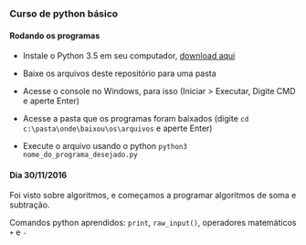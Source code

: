 ### Curso de python básico

#### Rodando os programas

- Instale o Python 3.5 em seu computador, [download aqui](https://www.python.org/downloads/)

- Baixe os arquivos deste repositório para uma pasta

- Acesse o console no Windows, para isso (Iniciar > Executar, Digite CMD e aperte Enter)

- Acesse a pasta que os programas foram baixados (digite `cd c:\pasta\onde\baixou\os\arquivos` e aperte Enter)

- Execute o arquivo usando o python `python3 nome_do_programa_desejado.py`

#### Dia 30/11/2016

Foi visto sobre algoritmos, e começamos a programar algoritmos de soma e subtração.

Comandos python aprendidos: `print`, `raw_input()`, operadores matemáticos `+` e `-`
